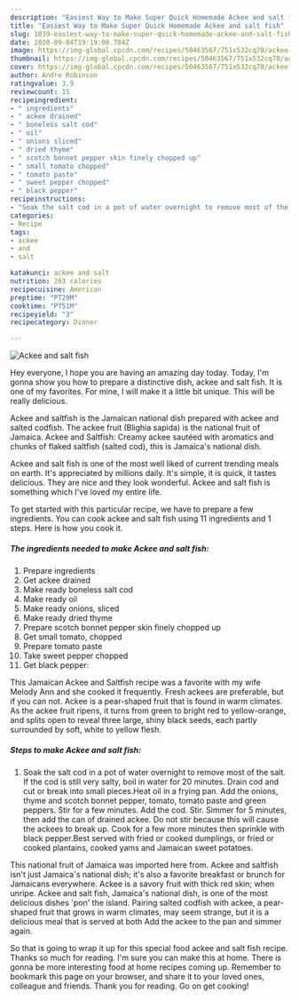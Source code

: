 ```yaml
---
description: "Easiest Way to Make Super Quick Homemade Ackee and salt fish"
title: "Easiest Way to Make Super Quick Homemade Ackee and salt fish"
slug: 1039-easiest-way-to-make-super-quick-homemade-ackee-and-salt-fish
date: 2020-09-04T19:19:00.784Z
image: https://img-global.cpcdn.com/recipes/50463567/751x532cq70/ackee-and-salt-fish-recipe-main-photo.jpg
thumbnail: https://img-global.cpcdn.com/recipes/50463567/751x532cq70/ackee-and-salt-fish-recipe-main-photo.jpg
cover: https://img-global.cpcdn.com/recipes/50463567/751x532cq70/ackee-and-salt-fish-recipe-main-photo.jpg
author: Andre Robinson
ratingvalue: 3.9
reviewcount: 15
recipeingredient:
- " ingredients"
- " ackee drained"
- " boneless salt cod"
- " oil"
- " onions sliced"
- " dried thyme"
- " scotch bonnet pepper skin finely chopped up"
- " small tomato chopped"
- " tomato paste"
- " sweet pepper chopped"
- " black pepper"
recipeinstructions:
- "Soak the salt cod in a pot of water overnight to remove most of the salt. If the cod is still very salty, boil in water for 20 minutes. Drain cod and cut or break into small pieces.Heat oil in a frying pan. Add the onions, thyme and scotch bonnet pepper, tomato, tomato paste and green peppers. Stir for a few minutes. Add the cod. Stir. Simmer for 5 minutes, then add the can of drained ackee. Do not stir because this will cause the ackees to break up. Cook for a few more minutes then sprinkle with black pepper.Best served with fried or cooked dumplings, or fried or cooked plantains, cooked yams and Jamaican sweet potatoes."
categories:
- Recipe
tags:
- ackee
- and
- salt

katakunci: ackee and salt 
nutrition: 263 calories
recipecuisine: American
preptime: "PT29M"
cooktime: "PT51M"
recipeyield: "3"
recipecategory: Dinner

---
```



![Ackee and salt fish](https://img-global.cpcdn.com/recipes/50463567/751x532cq70/ackee-and-salt-fish-recipe-main-photo.jpg)

Hey everyone, I hope you are having an amazing day today. Today, I'm gonna show you how to prepare a distinctive dish, ackee and salt fish. It is one of my favorites. For mine, I will make it a little bit unique. This will be really delicious.

Ackee and saltfish is the Jamaican national dish prepared with ackee and salted codfish. The ackee fruit (Blighia sapida) is the national fruit of Jamaica. Ackee and Saltfish: Creamy ackee sautéed with aromatics and chunks of flaked saltfish (salted cod), this is Jamaica&#39;s national dish.

Ackee and salt fish is one of the most well liked of current trending meals on earth. It's appreciated by millions daily. It's simple, it is quick, it tastes delicious. They are nice and they look wonderful. Ackee and salt fish is something which I've loved my entire life.


To get started with this particular recipe, we have to prepare a few ingredients. You can cook ackee and salt fish using 11 ingredients and 1 steps. Here is how you cook it.

<!--inarticleads1-->

##### The ingredients needed to make Ackee and salt fish:

1. Prepare  ingredients
1. Get  ackee drained
1. Make ready  boneless salt cod
1. Make ready  oil
1. Make ready  onions, sliced
1. Make ready  dried thyme
1. Prepare  scotch bonnet pepper skin finely chopped up
1. Get  small tomato, chopped
1. Prepare  tomato paste
1. Take  sweet pepper chopped
1. Get  black pepper:


This Jamaican Ackee and Saltfish recipe was a favorite with my wife Melody Ann and she cooked it frequently. Fresh ackees are preferable, but if you can not. Ackee is a pear-shaped fruit that is found in warm climates. As the ackee fruit ripens, it turns from green to bright red to yellow-orange, and splits open to reveal three large, shiny black seeds, each partly surrounded by soft, white to yellow flesh. 

<!--inarticleads2-->

##### Steps to make Ackee and salt fish:

1. Soak the salt cod in a pot of water overnight to remove most of the salt. If the cod is still very salty, boil in water for 20 minutes. Drain cod and cut or break into small pieces.Heat oil in a frying pan. Add the onions, thyme and scotch bonnet pepper, tomato, tomato paste and green peppers. Stir for a few minutes. Add the cod. Stir. Simmer for 5 minutes, then add the can of drained ackee. Do not stir because this will cause the ackees to break up. Cook for a few more minutes then sprinkle with black pepper.Best served with fried or cooked dumplings, or fried or cooked plantains, cooked yams and Jamaican sweet potatoes.


This national fruit of Jamaica was imported here from. Ackee and saltfish isn&#39;t just Jamaica&#39;s national dish; it&#39;s also a favorite breakfast or brunch for Jamaicans everywhere. Ackee is a savory fruit with thick red skin; when unripe. Ackee and salt fish, Jamaica&#39;s national dish, is one of the most delicious dishes &#39;pon&#39; the island. Pairing salted codfish with ackee, a pear-shaped fruit that grows in warm climates, may seem strange, but it is a delicious meal that is served at both Add the ackee to the pan and simmer again. 

So that is going to wrap it up for this special food ackee and salt fish recipe. Thanks so much for reading. I'm sure you can make this at home. There is gonna be more interesting food at home recipes coming up. Remember to bookmark this page on your browser, and share it to your loved ones, colleague and friends. Thank you for reading. Go on get cooking!
